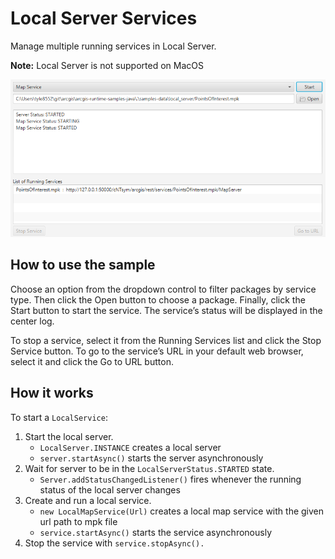 # Local Server Services

Manage multiple running services in Local Server.

**Note:** Local Server is not supported on MacOS

![](LocalServerServices.png)

## How to use the sample

Choose an option from the dropdown control to filter packages by service
type. Then click the Open button to choose a package. Finally, click the
Start button to start the service. The service’s status will be
displayed in the center log.

To stop a service, select it from the Running Services list and click
the Stop Service button. To go to the service’s URL in your default web
browser, select it and click the Go to URL button.

## How it works

To start a `LocalService`:

1.  Start the local server.
      - `LocalServer.INSTANCE` creates a local server
      - `server.startAsync()` starts the server asynchronously
2.  Wait for server to be in the `LocalServerStatus.STARTED` state.
      - `Server.addStatusChangedListener()` fires whenever the running
        status of the local server changes
3.  Create and run a local service.
      - `new LocalMapService(Url)` creates a local map service with the
        given url path to mpk file
      - `service.startAsync()` starts the service asynchronously
4.  Stop the service with `service.stopAsync().`
